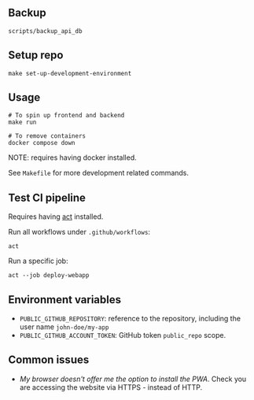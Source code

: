 ## Backup

```shell
scripts/backup_api_db
```

## Setup repo

```shell
make set-up-development-environment
```

## Usage

```shell
# To spin up frontend and backend
make run

# To remove containers
docker compose down
```

NOTE: requires having docker installed.

See `Makefile` for more development related commands.

## Test CI pipeline

Requires having [act][1] installed.

Run all workflows under `.github/workflows`:

```shell
act
```

Run a specific job:

```shell
act --job deploy-webapp
```

## Environment variables

- `PUBLIC_GITHUB_REPOSITORY`: reference to the repository, including the user name `john-doe/my-app`
- `PUBLIC_GITHUB_ACCOUNT_TOKEN`: GitHub token `public_repo` scope.

## Common issues

- _My browser doesn't offer me the option to install the PWA_.
  Check you are accessing the website via HTTPS - instead of HTTP.

<!-- External references -->

[1]: https://nektosact.com/beginner/index.html "act - User Guide"
